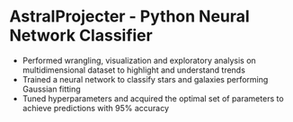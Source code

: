 # AstralProjecter - Python Neural Network Classifier
- Performed wrangling, visualization and exploratory analysis on multidimensional dataset to highlight and understand trends 
- Trained a neural network to classify stars and galaxies performing Gaussian fitting 
- Tuned hyperparameters and acquired the optimal set of parameters to achieve predictions with 95% accuracy
